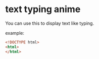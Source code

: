 # text typing anime

You can use this to display text like typing.

example:
```html
<!DOCTYPE html>
<html>
</html>
```
